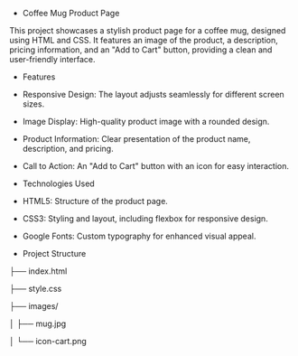 * Coffee Mug Product Page

This project showcases a stylish product page for a coffee mug, designed using HTML and CSS. It features an image of the product, a description, pricing information, and an "Add to Cart" button, providing a clean and user-friendly interface.

* Features
  
- Responsive Design: The layout adjusts seamlessly for different screen sizes.

- Image Display: High-quality product image with a rounded design.

- Product Information: Clear presentation of the product name, description, and pricing.

- Call to Action: An "Add to Cart" button with an icon for easy interaction.

* Technologies Used

- HTML5: Structure of the product page.

- CSS3: Styling and layout, including flexbox for responsive design.

- Google Fonts: Custom typography for enhanced visual appeal.

* Project Structure

├── index.html

├── style.css

├── images/

│   ├── mug.jpg

│   └── icon-cart.png

